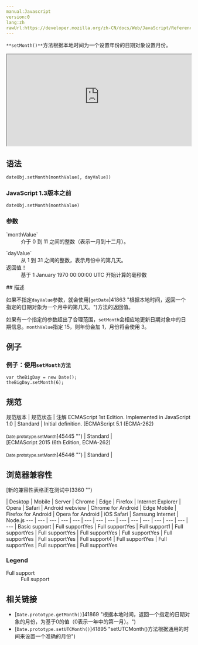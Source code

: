 ```yaml
---
manual:Javascript
version:0
lang:zh
rawUrl:https://developer.mozilla.org/zh-CN/docs/Web/JavaScript/Reference/Global_Objects/Date/setMonth
---
```






`**setMonth()**`方法根据本地时间为一个设置年份的日期对象设置月份。

<iframe src='https://interactive-examples.mdn.mozilla.net/pages/js/date-setmonth.html' width='100%' height='250'></iframe>

## 语法<a name="Syntax"></a>

```
dateObj.setMonth(monthValue[, dayValue])
```

### JavaScript 1.3版本之前<a name="Versions_prior_to_JavaScript_1.3"></a>

```
dateObj.setMonth(monthValue)
```

### 参数<a name="Parameter"></a>
<dl><dt id=''>`monthValue`</dt><dd>介于 0 到 11 之间的整数（表示一月到十二月）。</dd></dl><dl><dt id=''>`dayValue`</dt><dd>从 1 到 31 之间的整数，表示月份中的第几天。</dd><dt id=''>返回值！</dt><dd>基于 1 January 1970 00:00:00 UTC 开始计算的毫秒数</dd></dl>
## 描述<a name="Description"></a>


如果不指定`dayValue`参数，就会使用[`getDate`]41863 "根据本地时间，返回一个指定的日期对象为一个月中的第几天。")方法的返回值。



如果有一个指定的参数超出了合理范围，`setMonth`会相应地更新日期对象中的日期信息。`monthValue`指定 15，则年份会加 1，月份将会使用 3。


## 例子<a name="Examples"></a>

### 例子：使用`setMonth方法`<a name="Example:_Using_setMonth"></a>

```
var theBigDay = new Date();
theBigDay.setMonth(6);
```

## 规范<a name="规范"></a>

规范版本 | 规范状态 | 注解 
ECMAScript 1st Edition. Implemented in JavaScript 1.0 | Standard | Initial definition. 
[ECMAScript 5.1 (ECMA-262)<br></br><small>Date.prototype.setMonth</small>]45445 "") | Standard |  
[ECMAScript 2015 (6th Edition, ECMA-262)<br></br><small>Date.prototype.setMonth</small>]45446 "") | Standard |  


## 浏览器兼容性<a name="浏览器兼容性"></a>
[新的兼容性表格正在测试中<i></i>]3360 "")

 | <abbr>Desktop<i></i></abbr> | <abbr>Mobile<i></i></abbr> | <abbr>Server<i></i></abbr> 
 | <abbr>Chrome<i></i></abbr> | <abbr>Edge<i></i></abbr> | <abbr>Firefox<i></i></abbr> | <abbr>Internet Explorer<i></i></abbr> | <abbr>Opera<i></i></abbr> | <abbr>Safari<i></i></abbr> | <abbr>Android webview<i></i></abbr> | <abbr>Chrome for Android<i></i></abbr> | <abbr>Edge Mobile<i></i></abbr> | <abbr>Firefox for Android<i></i></abbr> | <abbr>Opera for Android<i></i></abbr> | <abbr>iOS Safari<i></i></abbr> | <abbr>Samsung Internet<i></i></abbr> | <abbr>Node.js<i></i></abbr> 
 ---  |  ---  |  ---  |  ---  |  ---  |  ---  |  ---  |  ---  |  ---  |  ---  |  ---  |  ---  |  ---  |  ---  |  ---  | 
Basic support | <abbr>Full support</abbr>Yes | <abbr>Full support</abbr>Yes | <abbr>Full support</abbr>1 | <abbr>Full support</abbr>Yes | <abbr>Full support</abbr>Yes | <abbr>Full support</abbr>Yes | <abbr>Full support</abbr>Yes | <abbr>Full support</abbr>Yes | <abbr>Full support</abbr>Yes | <abbr>Full support</abbr>4 | <abbr>Full support</abbr>Yes | <abbr>Full support</abbr>Yes | <abbr>Full support</abbr>Yes | <abbr>Full support</abbr>Yes 


### Legend<a name="Legend"></a>
<dl><dt id=''><abbr>Full support</abbr></dt><dd>Full support</dd></dl>

## 相关链接<a name="See_Also"></a>

* [`Date.prototype.getMonth()`]41869 "根据本地时间，返回一个指定的日期对象的月份，为基于0的值（0表示一年中的第一月）。")
* [`Date.prototype.setUTCMonth()`]41895 "setUTCMonth()方法根据通用的时间来设置一个准确的月份")



